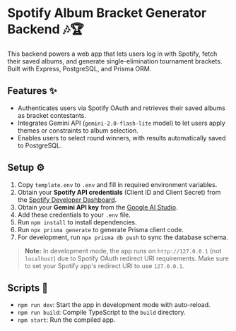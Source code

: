 # Spotify Album Bracket Generator Backend 🎶🏆

This backend powers a web app that lets users log in with Spotify, fetch their saved albums, and generate single-elimination tournament brackets. Built with Express, PostgreSQL, and Prisma ORM.

## Features ✨

- Authenticates users via Spotify OAuth and retrieves their saved albums as bracket contestants.
- Integrates Gemini API (`gemini-2.0-flash-lite` model) to let users apply themes or constraints to album selection.
- Enables users to select round winners, with results automatically saved to PostgreSQL.

## Setup ⚙️

1. Copy `template.env` to `.env` and fill in required environment variables.
2. Obtain your **Spotify API credentials** (Client ID and Client Secret) from the [Spotify Developer Dashboard](https://developer.spotify.com/dashboard/applications).
3. Obtain your **Gemini API key** from the [Google AI Studio](https://aistudio.google.com/app/apikey).
4. Add these credentials to your `.env` file.
5. Run `npm install` to install dependencies.
6. Run `npx prisma generate` to generate Prisma client code.
7. For development, run `npx prisma db push` to sync the database schema.

> **Note:** In development mode, the app runs on `http://127.0.0.1` (not `localhost`) due to Spotify OAuth redirect URI requirements. Make sure to set your Spotify app's redirect URI to use `127.0.0.1`.

## Scripts 📝

- `npm run dev`: Start the app in development mode with auto-reload.
- `npm run build`: Compile TypeScript to the `build` directory.
- `npm start`: Run the compiled app.